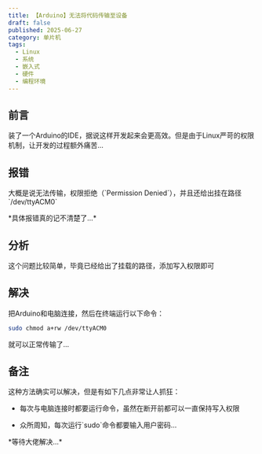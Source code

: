 ```yaml
---
title: 【Arduino】无法将代码传输至设备
draft: false
published: 2025-06-27
category: 单片机
tags:
  - Linux
  - 系统
  - 嵌入式
  - 硬件
  - 编程环境
---
```

## 前言

装了一个Arduino的IDE，据说这样开发起来会更高效。但是由于Linux严苛的权限机制，让开发的过程额外痛苦...

## 报错

大概是说无法传输，权限拒绝（\`Permission Denied\`），并且还给出挂在路径\`/dev/ttyACM0\`

\*具体报错真的记不清楚了...\*

## 分析

这个问题比较简单，毕竟已经给出了挂载的路径，添加写入权限即可

## 解决

把Arduino和电脑连接，然后在终端运行以下命令：

```bash
sudo chmod a+rw /dev/ttyACM0
```

就可以正常传输了...

## 备注

这种方法确实可以解决，但是有如下几点非常让人抓狂：

*   每次与电脑连接时都要运行命令，虽然在断开前都可以一直保持写入权限
    
*   众所周知，每次运行\`sudo\`命令都要输入用户密码...
    

\*等待大佬解决...\*